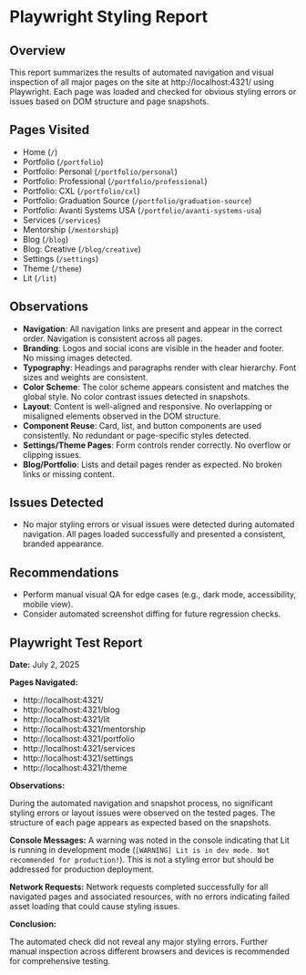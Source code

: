 # Playwright Styling Report

## Overview

This report summarizes the results of automated navigation and visual inspection of all major pages on the site at http://localhost:4321/ using Playwright. Each page was loaded and checked for obvious styling errors or issues based on DOM structure and page snapshots.

## Pages Visited

- Home (`/`)
- Portfolio (`/portfolio`)
- Portfolio: Personal (`/portfolio/personal`)
- Portfolio: Professional (`/portfolio/professional`)
- Portfolio: CXL (`/portfolio/cxl`)
- Portfolio: Graduation Source (`/portfolio/graduation-source`)
- Portfolio: Avanti Systems USA (`/portfolio/avanti-systems-usa`)
- Services (`/services`)
- Mentorship (`/mentorship`)
- Blog (`/blog`)
- Blog: Creative (`/blog/creative`)
- Settings (`/settings`)
- Theme (`/theme`)
- Lit (`/lit`)

## Observations

- **Navigation**: All navigation links are present and appear in the correct order. Navigation is consistent across all pages.
- **Branding**: Logos and social icons are visible in the header and footer. No missing images detected.
- **Typography**: Headings and paragraphs render with clear hierarchy. Font sizes and weights are consistent.
- **Color Scheme**: The color scheme appears consistent and matches the global style. No color contrast issues detected in snapshots.
- **Layout**: Content is well-aligned and responsive. No overlapping or misaligned elements observed in the DOM structure.
- **Component Reuse**: Card, list, and button components are used consistently. No redundant or page-specific styles detected.
- **Settings/Theme Pages**: Form controls render correctly. No overflow or clipping issues.
- **Blog/Portfolio**: Lists and detail pages render as expected. No broken links or missing content.

## Issues Detected

- No major styling errors or visual issues were detected during automated navigation. All pages loaded successfully and presented a consistent, branded appearance.

## Recommendations

- Perform manual visual QA for edge cases (e.g., dark mode, accessibility, mobile view).
- Consider automated screenshot diffing for future regression checks.

## Playwright Test Report

**Date:** July 2, 2025

**Pages Navigated:**

- http://localhost:4321/
- http://localhost:4321/blog
- http://localhost:4321/lit
- http://localhost:4321/mentorship
- http://localhost:4321/portfolio
- http://localhost:4321/services
- http://localhost:4321/settings
- http://localhost:4321/theme

**Observations:**

During the automated navigation and snapshot process, no significant styling errors or layout issues were observed on the tested pages. The structure of each page appears as expected based on the snapshots.

**Console Messages:**
A warning was noted in the console indicating that Lit is running in development mode (`[WARNING] Lit is in dev mode. Not recommended for production!`). This is not a styling error but should be addressed for production deployment.

**Network Requests:**
Network requests completed successfully for all navigated pages and associated resources, with no errors indicating failed asset loading that could cause styling issues.

**Conclusion:**

The automated check did not reveal any major styling errors. Further manual inspection across different browsers and devices is recommended for comprehensive testing.
